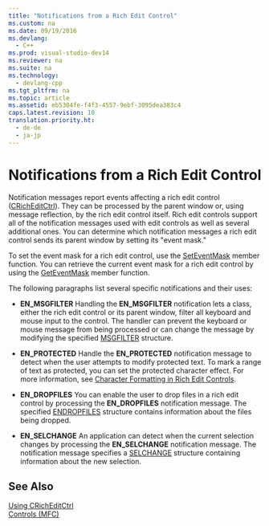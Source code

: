 ```yaml
---
title: "Notifications from a Rich Edit Control"
ms.custom: na
ms.date: 09/19/2016
ms.devlang: 
  - C++
ms.prod: visual-studio-dev14
ms.reviewer: na
ms.suite: na
ms.technology: 
  - devlang-cpp
ms.tgt_pltfrm: na
ms.topic: article
ms.assetid: eb5304fe-f4f3-4557-9ebf-3095dea383c4
caps.latest.revision: 10
translation.priority.ht: 
  - de-de
  - ja-jp
---
```

# Notifications from a Rich Edit Control
Notification messages report events affecting a rich edit control ([CRichEditCtrl](../vs140/CRichEditCtrl-Class.md)). They can be processed by the parent window or, using message reflection, by the rich edit control itself. Rich edit controls support all of the notification messages used with edit controls as well as several additional ones. You can determine which notification messages a rich edit control sends its parent window by setting its "event mask."  
  
 To set the event mask for a rich edit control, use the [SetEventMask](../vs140/CRichEditCtrl--SetEventMask.md) member function. You can retrieve the current event mask for a rich edit control by using the [GetEventMask](../vs140/CRichEditCtrl--GetEventMask.md) member function.  
  
 The following paragraphs list several specific notifications and their uses:  
  
-   **EN_MSGFILTER** Handling the **EN_MSGFILTER** notification lets a class, either the rich edit control or its parent window, filter all keyboard and mouse input to the control. The handler can prevent the keyboard or mouse message from being processed or can change the message by modifying the specified [MSGFILTER](http://msdn.microsoft.com/library/windows/desktop/bb787936) structure.  
  
-   **EN_PROTECTED** Handle the **EN_PROTECTED** notification message to detect when the user attempts to modify protected text. To mark a range of text as protected, you can set the protected character effect. For more information, see [Character Formatting in Rich Edit Controls](../vs140/Character-Formatting-in-Rich-Edit-Controls.md).  
  
-   **EN_DROPFILES** You can enable the user to drop files in a rich edit control by processing the **EN_DROPFILES** notification message. The specified [ENDROPFILES](http://msdn.microsoft.com/library/windows/desktop/bb787895) structure contains information about the files being dropped.  
  
-   **EN_SELCHANGE** An application can detect when the current selection changes by processing the **EN_SELCHANGE** notification message. The notification message specifies a [SELCHANGE](http://msdn.microsoft.com/library/windows/desktop/bb787952) structure containing information about the new selection.  
  
## See Also  
 [Using CRichEditCtrl](../vs140/Using-CRichEditCtrl.md)   
 [Controls (MFC)](../vs140/Controls--MFC-.md)